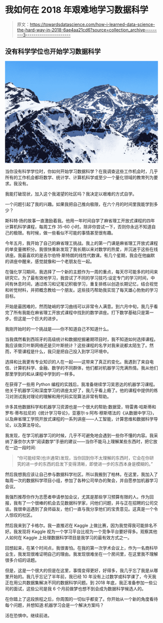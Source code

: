 # 我如何在 2018 年艰难地学习数据科学

> 原文：<https://towardsdatascience.com/how-i-learned-data-science-the-hard-way-in-2018-6ae4aa21cd6?source=collection_archive---------3----------------------->

## 没有科学学位也开始学习数据科学

![](img/c2c8c0887ab507a88453343598b21533.png)

当你没有科学学位时，你如何开始学习数据科学？在我调查这些工作机会时，几乎所有的工作机会都将数学、统计学、计算机科学或至少一个量化领域的教育列为要求。我没有。

我能打破现状，加入这个我渴望的社区吗？我决定以艰难的方式自学。

一个问题引起了我的兴趣。如果我把自己推向极限，在六个月的时间里我能学到多少？

斯科特·扬的故事一直激励着我。他用一年时间自学了麻省理工开放式课程的四年计算机科学课程，每周工作 35-60 小时。除非你尝试一下，否则你永远不知道自己的极限。有时候，做一些看似不可能的事情甚至很有趣。

今年五月，我开始了自己的麻省理工挑战。我上的第一门课是麻省理工开放式课程的单变量微积分。我很快重新发现了我长期以来对数学的热爱，并沉迷于这些在线讲座。我最喜欢的是吉尔伯特·斯特朗的线性代数课。有几个星期，我会在他幽默的讲座中醒来，感觉就像和一个老朋友在一起。

在强化学习期间，我选择了一个新的主题作为一周的重点，每天尽可能多的时间来研究它。为了最有效地学习，我尝试了不同的学习技巧:设定专门的学习时间，中间有休息时间，通过练习和记笔记积极学习，重复排练以创造长期记忆，结合视觉和听觉材料，并把概念教给一个朋友。这些技巧帮助我实现了每天雄心勃勃的学习目标。

开始是最困难的，然而陡峭的学习曲线可以非常令人满意。到六月中旬，我几乎看完了所有我能在麻省理工开放式课程中找到的数学讲座。打下数学基础只是第一步。但这是一个巨大的进步。

我刚开始时的一个挑战是——你不知道自己不知道什么。

当我偶然看到西班牙的高级统计和数据挖掘暑期项目时，我不知道如何选择课程。我应该做贝叶斯网络还是贝叶斯统计？这些课程的名字对我来说都太陌生了。然而，不管课程是什么，我只是把自己投入到学习环境中。

选择和比我更有专业知识的人在一起——这带来了真正的变化。我遇到了来自电信、计算机科学、金融、数学的不同群体，他们都对机器学习充满热情。我从他们那里学到的和从课程中学到的一样多。

在获得了一些用 Python 编程的实践后，我准备继续学习吴恩达的机器学习课程。他关于机器学习和深度学习的讲座太好了，我几乎看上瘾了。他的课程中提供的练习对测试我对理论的理解和用代码实现算法非常有帮助。

许多其他数据科学和机器学习资源也是一个很大的帮助:数据营，特雷弗·哈斯蒂和罗布·蒂布拉尼的《统计学习导论》，亚塞尔·s·阿布·穆斯塔法的《从数据中学习》，以及麻省理工学院开放式课程的一系列讲座——人工智能，计算思维和数据科学导论，以及算法导论。

我发现，在学习机器学习的时候，几乎不可避免地会遇到一些你不懂的内容。我采纳了康奈尔大学“阅读数学”手册的建议——当你不能马上理解某些东西时，把它放在一边一段时间:

> “你可能经常(也许通常)发现，当你回到你不太理解的东西时，它会在你研究的进一步的东西的启发下变得清晰，即使进一步的东西本身是模糊的。”

然后我想我应该让自己参与数据科学社区。所以我搬到了柏林。在这里，我加入了每周一次的数据科学项目小组，参加了各种公司举办的聚会，并自愿参加机器学习会议。

我强烈推荐你作为志愿者申请参加会议，尤其是那些学习预算有限的人。作为回报，我有了一个很棒的机会去见数据科学家，问他们问题，并与正在招聘的公司交谈。我很幸运遇到了良师益友，他们一直与我分享他们的宝贵意见。这真是一个令人惊叹的社区。

然后我来到了卡格尔。我一直推迟在 Kaggle 上做比赛，因为我觉得我可能排名不好。我发现将 Kaggle 视为一个学习平台比视为一个竞争平台要好得多。观察其他人如何在 Kaggle 上处理数据科学项目是我学习的最有效方式之一。

回想起来，在某个时间点，我很害怕。在我的第一次学术会议上，作为一名商科毕业生，我发现很难证明自己的理由。我发现很难坐在一个房间里，在这里我不理解很多介绍的话题。

但是，这是一个很大的但是在这里，事情变得更好，好得多，我几乎忘了我是从哪里开始的。我几乎忘记了半年前，我已经 10 年没有上过数学或科学课了，今天我正在用公共数据集解决不同的数据科学问题。到 2018 年底，我正准备参加一些公司的面试，这些公司是我 6 个月前做梦也想不到会成为数据科学候选人的。

在你踏上了这段旅程之后，你周围的一切似乎都变了。你开始从一个新的角度看待每个问题，并想知道:机器学习会是一个解决方案吗？

活在恐惧中。继续前进。
